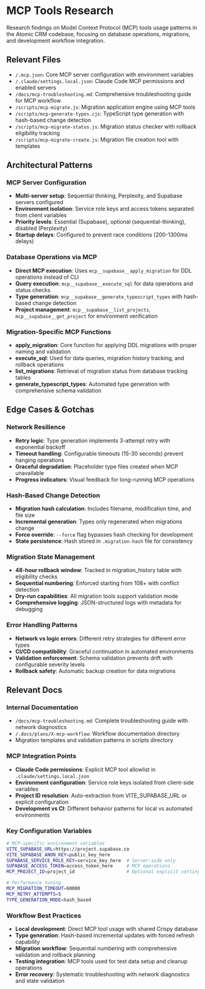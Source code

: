 # MCP Tools Research

Research findings on Model Context Protocol (MCP) tools usage patterns in the Atomic CRM codebase, focusing on database operations, migrations, and development workflow integration.

## Relevant Files
- `/.mcp.json`: Core MCP server configuration with environment variables
- `/.claude/settings.local.json`: Claude Code MCP permissions and enabled servers
- `/docs/mcp-troubleshooting.md`: Comprehensive troubleshooting guide for MCP workflow
- `/scripts/mcp-migrate.js`: Migration application engine using MCP tools
- `/scripts/mcp-generate-types.cjs`: TypeScript type generation with hash-based change detection
- `/scripts/mcp-migrate-status.js`: Migration status checker with rollback eligibility tracking
- `/scripts/mcp-migrate-create.js`: Migration file creation tool with templates

## Architectural Patterns

### MCP Server Configuration
- **Multi-server setup**: Sequential thinking, Perplexity, and Supabase servers configured
- **Environment isolation**: Service role keys and access tokens separated from client variables
- **Priority levels**: Essential (Supabase), optional (sequential-thinking), disabled (Perplexity)
- **Startup delays**: Configured to prevent race conditions (200-1300ms delays)

### Database Operations via MCP
- **Direct MCP execution**: Uses `mcp__supabase__apply_migration` for DDL operations instead of CLI
- **Query execution**: `mcp__supabase__execute_sql` for data operations and status checks
- **Type generation**: `mcp__supabase__generate_typescript_types` with hash-based change detection
- **Project management**: `mcp__supabase__list_projects`, `mcp__supabase__get_project` for environment verification

### Migration-Specific MCP Functions
- **apply_migration**: Core function for applying DDL migrations with proper naming and validation
- **execute_sql**: Used for data queries, migration history tracking, and rollback operations
- **list_migrations**: Retrieval of migration status from database tracking tables
- **generate_typescript_types**: Automated type generation with comprehensive schema validation

## Edge Cases & Gotchas

### Network Resilience
- **Retry logic**: Type generation implements 3-attempt retry with exponential backoff
- **Timeout handling**: Configurable timeouts (15-30 seconds) prevent hanging operations
- **Graceful degradation**: Placeholder type files created when MCP unavailable
- **Progress indicators**: Visual feedback for long-running MCP operations

### Hash-Based Change Detection
- **Migration hash calculation**: Includes filename, modification time, and file size
- **Incremental generation**: Types only regenerated when migrations change
- **Force override**: `--force` flag bypasses hash checking for development
- **State persistence**: Hash stored in `.migration-hash` file for consistency

### Migration State Management
- **48-hour rollback window**: Tracked in migration_history table with eligibility checks
- **Sequential numbering**: Enforced starting from 108+ with conflict detection
- **Dry-run capabilities**: All migration tools support validation mode
- **Comprehensive logging**: JSON-structured logs with metadata for debugging

### Error Handling Patterns
- **Network vs logic errors**: Different retry strategies for different error types
- **CI/CD compatibility**: Graceful continuation in automated environments
- **Validation enforcement**: Schema validation prevents drift with configurable severity levels
- **Rollback safety**: Automatic backup creation for data migrations

## Relevant Docs

### Internal Documentation
- `/docs/mcp-troubleshooting.md`: Complete troubleshooting guide with network diagnostics
- `/.docs/plans/X-mcp-workflow`: Workflow documentation directory
- Migration templates and validation patterns in scripts directory

### MCP Integration Points
- **Claude Code permissions**: Explicit MCP tool allowlist in `.claude/settings.local.json`
- **Environment configuration**: Service role keys isolated from client-side variables
- **Project ID resolution**: Auto-extraction from VITE_SUPABASE_URL or explicit configuration
- **Development vs CI**: Different behavior patterns for local vs automated environments

### Key Configuration Variables
```bash
# MCP-specific environment variables
VITE_SUPABASE_URL=https://project.supabase.co
VITE_SUPABASE_ANON_KEY=public_key_here
SUPABASE_SERVICE_ROLE_KEY=service_key_here  # Server-side only
SUPABASE_ACCESS_TOKEN=access_token_here     # MCP operations
MCP_PROJECT_ID=project_id                   # Optional explicit setting

# Performance tuning
MCP_MIGRATION_TIMEOUT=60000
MCP_RETRY_ATTEMPTS=5
TYPE_GENERATION_MODE=hash_based
```

### Workflow Best Practices
- **Local development**: Direct MCP tool usage with shared Crispy database
- **Type generation**: Hash-based incremental updates with forced refresh capability
- **Migration workflow**: Sequential numbering with comprehensive validation and rollback planning
- **Testing integration**: MCP tools used for test data setup and cleanup operations
- **Error recovery**: Systematic troubleshooting with network diagnostics and state validation